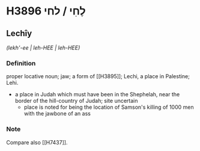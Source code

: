 # H3896 לֶחִי / לחי

## Lechîy

_(lekh'-ee | leh-HEE | leh-HEE)_

### Definition

proper locative noun; jaw; a form of [[H3895]]; Lechi, a place in Palestine; Lehi.

- a place in Judah which must have been in the Shephelah, near the border of the hill-country of Judah; site uncertain
    - place is noted for being the location of Samson's killing of 1000 men with the jawbone of an ass


### Note

Compare also [[H7437]].

